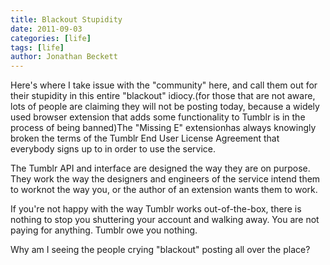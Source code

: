 ```yaml
---
title: Blackout Stupidity
date: 2011-09-03
categories: [life]
tags: [life]
author: Jonathan Beckett
---
```


Here's where I take issue with the "community" here, and call them out for their stupidity in this entire "blackout" idiocy.(for those that are not aware, lots of people are claiming they will not be posting today, because a widely used browser extension that adds some functionality to Tumblr is in the process of being banned)The "Missing E" extensionhas always knowingly broken the terms of the Tumblr End User License Agreement that everybody signs up to in order to use the service.

The Tumblr API and interface are designed the way they are on purpose. They work the way the designers and engineers of the service intend them to worknot the way you, or the author of an extension wants them to work.

If you're not happy with the way Tumblr works out-of-the-box, there is nothing to stop you shuttering your account and walking away. You are not paying for anything. Tumblr owe you nothing.

Why am I seeing the people crying "blackout" posting all over the place?